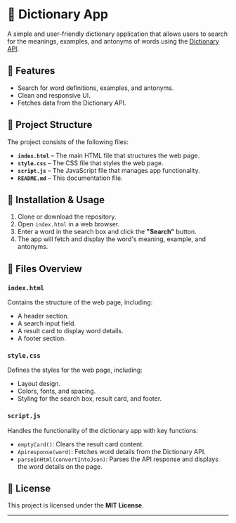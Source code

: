 # 📖 Dictionary App

A simple and user-friendly dictionary application that allows users to search for the meanings, examples, and antonyms of words using the [Dictionary API](https://dictionaryapi.dev/).

## 🚀 Features

- Search for word definitions, examples, and antonyms.
- Clean and responsive UI.
- Fetches data from the Dictionary API.

## 📁 Project Structure

The project consists of the following files:

- **`index.html`** – The main HTML file that structures the web page.
- **`style.css`** – The CSS file that styles the web page.
- **`script.js`** – The JavaScript file that manages app functionality.
- **`README.md`** – This documentation file.

## 🔧 Installation & Usage

1. Clone or download the repository.
2. Open `index.html` in a web browser.
3. Enter a word in the search box and click the **"Search"** button.
4. The app will fetch and display the word's meaning, example, and antonyms.

## 📜 Files Overview

### `index.html`

Contains the structure of the web page, including:

- A header section.
- A search input field.
- A result card to display word details.
- A footer section.

### `style.css`

Defines the styles for the web page, including:

- Layout design.
- Colors, fonts, and spacing.
- Styling for the search box, result card, and footer.

### `script.js`

Handles the functionality of the dictionary app with key functions:

- `emptyCard()`: Clears the result card content.
- `Apiresponse(word)`: Fetches word details from the Dictionary API.
- `parseInHtml(convertIntoJson)`: Parses the API response and displays the word details on the page.

## 📜 License

This project is licensed under the **MIT License**.

---

